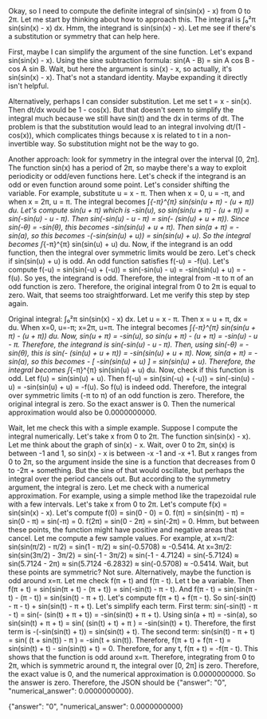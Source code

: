 <think>
Okay, so I need to compute the definite integral of sin(sin(x) - x) from 0 to 2π. Let me start by thinking about how to approach this. The integral is ∫₀²π sin(sin(x) - x) dx. Hmm, the integrand is sin(sin(x) - x). Let me see if there's a substitution or symmetry that can help here.

First, maybe I can simplify the argument of the sine function. Let's expand sin(sin(x) - x). Using the sine subtraction formula: sin(A - B) = sin A cos B - cos A sin B. Wait, but here the argument is sin(x) - x, so actually, it's sin(sin(x) - x). That's not a standard identity. Maybe expanding it directly isn't helpful.

Alternatively, perhaps I can consider substitution. Let me set t = x - sin(x). Then dt/dx would be 1 - cos(x). But that doesn't seem to simplify the integral much because we still have sin(t) and the dx in terms of dt. The problem is that the substitution would lead to an integral involving dt/(1 - cos(x)), which complicates things because x is related to t in a non-invertible way. So substitution might not be the way to go.

Another approach: look for symmetry in the integral over the interval [0, 2π]. The function sin(x) has a period of 2π, so maybe there's a way to exploit periodicity or odd/even functions here. Let's check if the integrand is an odd or even function around some point. Let's consider shifting the variable. For example, substitute u = x - π. Then when x = 0, u = -π, and when x = 2π, u = π. The integral becomes ∫_{-π}^{π} sin(sin(u + π) - (u + π)) du. Let's compute sin(u + π) which is -sin(u), so sin(sin(u + π) - (u + π)) = sin(-sin(u) - u - π). Then sin(-sin(u) - u - π) = sin(- (sin(u) + u + π)). Since sin(-θ) = -sin(θ), this becomes -sin(sin(u) + u + π). Then sin(a + π) = -sin(a), so this becomes -(-sin(sin(u) + u)) = sin(sin(u) + u). So the integral becomes ∫_{-π}^{π} sin(sin(u) + u) du. Now, if the integrand is an odd function, then the integral over symmetric limits would be zero. Let's check if sin(sin(u) + u) is odd. An odd function satisfies f(-u) = -f(u). Let's compute f(-u) = sin(sin(-u) + (-u)) = sin(-sin(u) - u) = -sin(sin(u) + u) = -f(u). So yes, the integrand is odd. Therefore, the integral from -π to π of an odd function is zero. Therefore, the original integral from 0 to 2π is equal to zero. Wait, that seems too straightforward. Let me verify this step by step again.

Original integral: ∫₀²π sin(sin(x) - x) dx. Let u = x - π. Then x = u + π, dx = du. When x=0, u=-π; x=2π, u=π. The integral becomes ∫_{-π}^{π} sin(sin(u + π) - (u + π)) du. Now, sin(u + π) = -sin(u), so sin(u + π) - (u + π) = -sin(u) - u - π. Therefore, the integrand is sin(-sin(u) - u - π). Then, using sin(-θ) = -sin(θ), this is sin(- (sin(u) + u + π)) = -sin(sin(u) + u + π). Now, sin(a + π) = -sin(a), so this becomes - [ -sin(sin(u) + u) ] = sin(sin(u) + u). Therefore, the integral becomes ∫_{-π}^{π} sin(sin(u) + u) du. Now, check if this function is odd. Let f(u) = sin(sin(u) + u). Then f(-u) = sin(sin(-u) + (-u)) = sin(-sin(u) - u) = -sin(sin(u) + u) = -f(u). So f(u) is indeed odd. Therefore, the integral over symmetric limits (-π to π) of an odd function is zero. Therefore, the original integral is zero. So the exact answer is 0. Then the numerical approximation would also be 0.0000000000. 

Wait, let me check this with a simple example. Suppose I compute the integral numerically. Let's take x from 0 to 2π. The function sin(sin(x) - x). Let me think about the graph of sin(x) - x. Wait, over 0 to 2π, sin(x) is between -1 and 1, so sin(x) - x is between -x -1 and -x +1. But x ranges from 0 to 2π, so the argument inside the sine is a function that decreases from 0 to -2π + something. But the sine of that would oscillate, but perhaps the integral over the period cancels out. But according to the symmetry argument, the integral is zero. Let me check with a numerical approximation. For example, using a simple method like the trapezoidal rule with a few intervals. Let's take x from 0 to 2π. Let's compute f(x) = sin(sin(x) - x). Let's compute f(0) = sin(0 - 0) = 0. f(π) = sin(sin(π) - π) = sin(0 - π) = sin(-π) = 0. f(2π) = sin(0 - 2π) = sin(-2π) = 0. Hmm, but between these points, the function might have positive and negative areas that cancel. Let me compute a few sample values. For example, at x=π/2: sin(sin(π/2) - π/2) = sin(1 - π/2) ≈ sin(-0.5708) ≈ -0.5414. At x=3π/2: sin(sin(3π/2) - 3π/2) = sin(-1 - 3π/2) ≈ sin(-1 - 4.7124) = sin(-5.7124) ≈ sin(5.7124 - 2π) ≈ sin(5.7124 -6.2832) ≈ sin(-0.5708) ≈ -0.5414. Wait, but these points are symmetric? Not sure. Alternatively, maybe the function is odd around x=π. Let me check f(π + t) and f(π - t). Let t be a variable. Then f(π + t) = sin(sin(π + t) - (π + t)) = sin(-sin(t) - π - t). And f(π - t) = sin(sin(π - t) - (π - t)) = sin(sin(t) - π + t). Let's compute f(π + t) + f(π - t). So sin(-sin(t) - π - t) + sin(sin(t) - π + t). Let's simplify each term. First term: sin(-sin(t) - π - t) = sin(- (sin(t) + π + t)) = -sin(sin(t) + π + t). Using sin(a + π) = -sin(a), so sin(sin(t) + π + t) = sin( (sin(t) + t) + π ) = -sin(sin(t) + t). Therefore, the first term is -(-sin(sin(t) + t)) = sin(sin(t) + t). The second term: sin(sin(t) - π + t) = sin( (t + sin(t)) - π ) = -sin(t + sin(t)). Therefore, f(π + t) + f(π - t) = sin(sin(t) + t) - sin(sin(t) + t) = 0. Therefore, for any t, f(π + t) = -f(π - t). This shows that the function is odd around x=π. Therefore, integrating from 0 to 2π, which is symmetric around π, the integral over [0, 2π] is zero. Therefore, the exact value is 0, and the numerical approximation is 0.0000000000. So the answer is zero. Therefore, the JSON should be {"answer": "0", "numerical_answer": 0.0000000000}.
</think>

{"answer": "0", "numerical_answer": 0.0000000000}